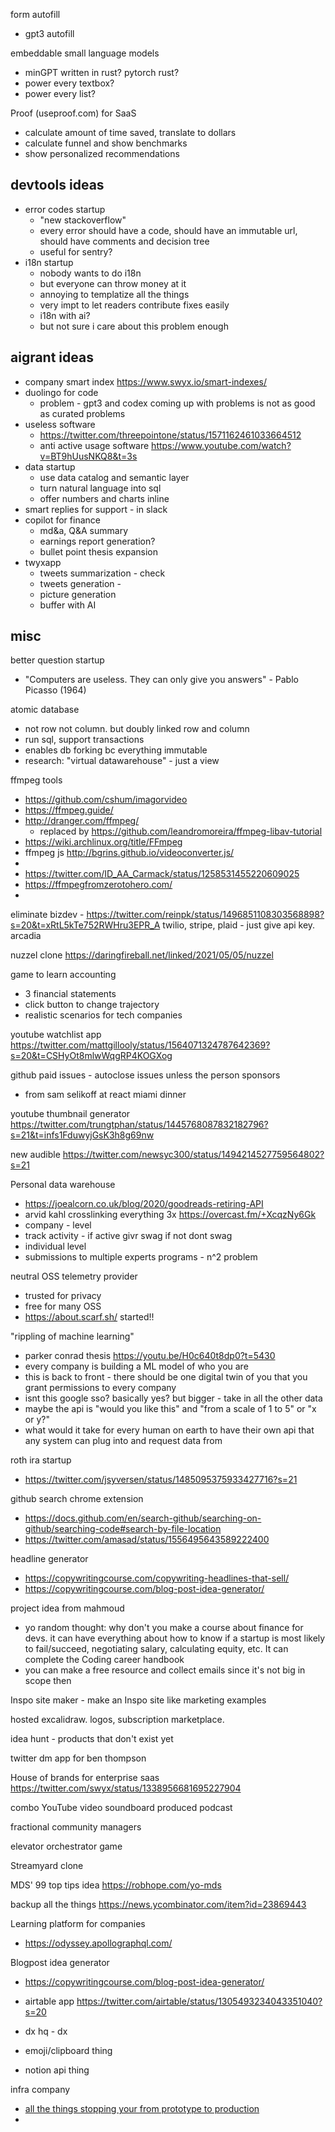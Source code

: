 
form autofill
- gpt3 autofill

embeddable small language models
- minGPT written in rust? pytorch rust?
- power every textbox?
- power every list?

Proof (useproof.com) for SaaS
- calculate amount of time saved, translate to dollars
- calculate funnel and show benchmarks
- show personalized recommendations

## devtools ideas

- error codes startup
	- "new stackoverflow"
	- every error should have a code, should have an immutable url, should have comments and decision tree
	- useful for sentry?
- i18n startup
	- nobody wants to do i18n
	- but everyone can throw money at it
	- annoying to templatize all the things
	- very impt to let readers contribute fixes easily
	- i18n with ai?
	- but not sure i care about this problem enough

## aigrant ideas

- company smart index https://www.swyx.io/smart-indexes/
- duolingo for code
	- problem - gpt3 and codex coming up with problems is not as good as curated problems
- useless software
	- https://twitter.com/threepointone/status/1571162461033664512
	- anti active usage software https://www.youtube.com/watch?v=BT9hUusNKQ8&t=3s
- data startup
	- use data catalog and semantic layer
	- turn natural language into sql
	- offer numbers and charts inline
- smart replies for support - in slack
- copilot for finance 
	- md&a, Q&A summary
	- earnings report generation?
	- bullet point thesis expansion
- twyxapp
	- tweets summarization - check
	- tweets generation - 
	- picture generation
	- buffer with AI

## misc

better question startup
- "Computers are useless. They can only give you answers" - Pablo Picasso (1964)

atomic database
- not row not column. but doubly linked row and column
- run sql, support transactions
- enables db forking bc everything immutable
- research: "virtual datawarehouse" - just a view

ffmpeg tools
- https://github.com/cshum/imagorvideo
- https://ffmpeg.guide/
- http://dranger.com/ffmpeg/
	- replaced by https://github.com/leandromoreira/ffmpeg-libav-tutorial
- https://wiki.archlinux.org/title/FFmpeg
- ffmpeg js http://bgrins.github.io/videoconverter.js/
- 
- https://twitter.com/ID_AA_Carmack/status/1258531455220609025
- https://ffmpegfromzerotohero.com/
- 



eliminate bizdev - https://twitter.com/reinpk/status/1496851108303568898?s=20&t=xRtL5kTe752RWHru3EPR_A twilio, stripe, plaid - just give api key. arcadia

nuzzel clone https://daringfireball.net/linked/2021/05/05/nuzzel


game to learn accounting
- 3 financial statements
- click button to change trajectory
- realistic scenarios for tech companies


youtube watchlist app https://twitter.com/mattgillooly/status/1564071324787642369?s=20&t=CSHyOt8mlwWqgRP4KOGXog


github paid issues -  autoclose issues unless the person sponsors 
- from sam selikoff at react miami dinner


youtube thumbnail generator https://twitter.com/trungtphan/status/1445768087832182796?s=21&t=infs1FduwyjGsK3h8g69nw

new audible
https://twitter.com/newsyc300/status/1494214527759564802?s=21

Personal data warehouse
- https://joealcorn.co.uk/blog/2020/goodreads-retiring-API
- arvid kahl crosslinking everything 3x https://overcast.fm/+XcqzNy6Gk
- company - level
- track activity - if active givr swag if not dont swag
- individual level 
- submissions to multiple experts programs - n^2 problem

neutral OSS telemetry provider
- trusted for privacy
- free for many OSS
- https://about.scarf.sh/ started!!


"rippling of machine learning"
- parker conrad thesis https://youtu.be/H0c640t8dp0?t=5430
- every company is building a ML model of who you are
- this is back to front - there should be one digital twin of you that you grant permissions to every company
- isnt this google sso? basically yes? but bigger - take in all the other data
- maybe the api is "would you like this" and "from a scale of 1 to 5" or "x or y?"
- what would it take for every human on earth to have their own api that any system can plug into and request data from




roth ira startup
- https://twitter.com/jsyversen/status/1485095375933427716?s=21

github search chrome extension
- https://docs.github.com/en/search-github/searching-on-github/searching-code#search-by-file-location
- https://twitter.com/amasad/status/1556495643589222400

headline generator
- https://copywritingcourse.com/copywriting-headlines-that-sell/
- https://copywritingcourse.com/blog-post-idea-generator/

project idea from mahmoud 
- yo random thought: why don't you make a course about finance for devs. it can have everything about how to know if a startup is most likely to fail/succeed, negotiating salary, calculating equity, etc. It can complete the Coding career handbook
- you can make a free resource and collect emails since it's not big in scope then


Inspo site maker - make an Inspo site like marketing examples

hosted excalidraw. logos, subscription marketplace. 

idea hunt - products that don't exist yet

twitter dm app for ben thompson

House of brands for enterprise saas https://twitter.com/swyx/status/1338956681695227904

combo YouTube video soundboard produced podcast

fractional community managers

elevator orchestrator game

Streamyard clone

MDS' 99 top tips idea https://robhope.com/yo-mds

backup all the things https://news.ycombinator.com/item?id=23869443 


Learning platform for companies
- https://odyssey.apollographql.com/

Blogpost idea generator
- https://copywritingcourse.com/blog-post-idea-generator/

- airtable app https://twitter.com/airtable/status/1305493234043351040?s=20
- dx hq - dx
- emoji/clipboard thing
- notion api thing


infra company
- [all the things stopping your from prototype to production ](https://twitter.com/jwynia/status/1587095193530023937)
- 